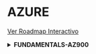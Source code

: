 # AZURE
[Ver Roadmap Interactivo](https://codegaws.github.io/azure/roadmap.html)
<details>
  <summary><strong>FUNDAMENTALS-AZ900</strong></summary>
  ¿QUE ES CLOUD COMPUTING?
  
  - Suministro bajo de demanda (On demand)- potencia de calculo , almacenamiento de bases de datos,aplicaciones.
  
  - Plataforma de servicios en el cloud con precios de pago por uso.
    
  - Aprovisionar exactamente el tipo y tamaño de los recursos que necesitas.

 ## Modelos de despliegues del CLOUD

  -  Cloud Privado : Servicios en el cloud utilizados por una sola organizacion, no expuestos al publico

     - Control Total
     - Seguridad para aplicaciones sencibles
     - Satisfacer necesidades empresariales especificas

  -  Cloud Publico : Recursos en el cloud que son propiedad de un proveedor de servicios en el cloud y son operados por el y que se suministran
                     a travez de Internet.
     
     - Sesis ventajas de la computacion en el cloud.
  
  - Cloud Hibrido : Mentener algunos servidores en la instalaciones y extiende algunas capacidades al cloud.

    -  Control de los activos sensibles en tu infraestructura privada.
    -  Felixibilidad y rentabilidad de cloud publico.
    


    
</details>
